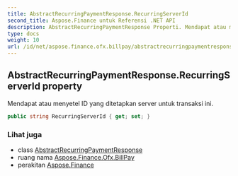 ```yaml
---
title: AbstractRecurringPaymentResponse.RecurringServerId
second_title: Aspose.Finance untuk Referensi .NET API
description: AbstractRecurringPaymentResponse Properti. Mendapat atau menyetel ID yang ditetapkan server untuk transaksi ini.
type: docs
weight: 10
url: /id/net/aspose.finance.ofx.billpay/abstractrecurringpaymentresponse/recurringserverid/
---
```

## AbstractRecurringPaymentResponse.RecurringServerId property

Mendapat atau menyetel ID yang ditetapkan server untuk transaksi ini.

```csharp
public string RecurringServerId { get; set; }
```

### Lihat juga

* class [AbstractRecurringPaymentResponse](../)
* ruang nama [Aspose.Finance.Ofx.BillPay](../../abstractrecurringpaymentresponse/)
* perakitan [Aspose.Finance](../../../)


